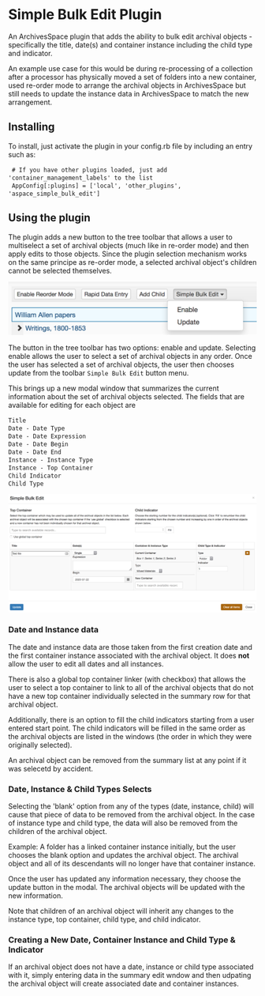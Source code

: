 Simple Bulk Edit Plugin
================================

An ArchivesSpace plugin that adds the ability to bulk edit archival objects - 
specifically the title, date(s) and container instance including the child type and indicator.

An example use case for this would be during re-processing of a collection after a processor
has physically moved a set of folders into a new container, used re-order mode to arrange
the archival objects in ArchivesSpace but still needs to update the instance
data in ArchivesSpace to match the new arrangement.

## Installing

To install, just activate the plugin in your config.rb file by
including an entry such as:

     # If you have other plugins loaded, just add 'container_management_labels' to the list
     AppConfig[:plugins] = ['local', 'other_plugins', 'aspace_simple_bulk_edit']
     
## Using the plugin
The plugin adds a new button to the tree toolbar that allows a user to multiselect a set of
archival objects (much like in re-order mode) and then apply edits to those objects. Since the 
plugin selection mechanism works on the same principe as re-order mode, a selected archival object's
children cannot be selected themselves.

![aspace_simple_bulk_edit_toolbar.png](images/aspace_simple_bulk_edit_toolbar.png)

The button in the tree toolbar has two options: enable and update. Selecting enable allows
the user to select a set of archival objects in any order. Once the user has selected a set
of archival objects, the user then chooses update from the toolbar `Simple Bulk Edit`
button menu.

This brings up a new modal window that summarizes the current information about the set of
archival objects selected. The fields that are available for editing for each object are

```
Title
Date - Date Type
Date - Date Expression
Date - Date Begin
Date - Date End
Instance - Instance Type
Instance - Top Container
Child Indicator
Child Type
```

![images/aspace_simple_bulk_edit_modal.png](images/aspace_simple_bulk_edit_modal.png)

### Date and Instance data
The date and instance data are those taken from the first creation date and the first container 
instance associated with the archival object. It does **not** allow the user to edit all dates 
and all instances.

There is also a global top container linker (with checkbox) that allows the user to 
select a top container to link to all of the archival objects that do not have a new top
container individually selected in the summary row for that archival object.

Additionally, there is an option to fill the child indicators starting from a user entered start
point. The child indicators will be filled in the same order as the archival objects are listed
in the windows (the order in which they were originally selected).

An archival object can be removed from the summary list at any point if it was selecetd by accident.

### Date, Instance & Child Types Selects
Selecting the 'blank' option from any of the types (date, instance, child) will cause that piece
of data to be removed from the archival object. In the case of instance type and child type, the
data will also be removed from the children of the archival object.

Example: A folder has a linked container instance initially, but the user chooses the blank option and updates
the archival object. The archival object and all of its descendants will no longer have that
container instance.

Once the user has updated any information necessary, they choose the update button in the modal.
The archival objects will be updated with the new information.

Note that children of an archival object will inherit any changes to the instance type,
top container, child type, and child indicator.

### Creating a New Date, Container Instance and Child Type & Indicator
If an archival object does not have a date, instance or child type associated with it, simply
entering data in the summary edit wndow and then udpating the archival object will create
associated date and container instances.